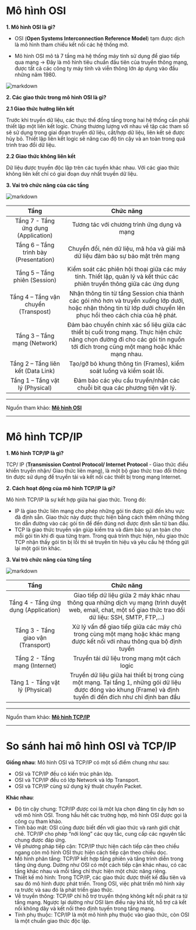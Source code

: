 # Mô hình OSI

**1. Mô hình OSI là gì?** 

- OSI (**Open Systems Interconnection Reference Model**) tạm được dịch là mô hình tham chiếu kết nối các hệ thống mở.

- Mô hình OSI mô tả 7 tầng mà hệ thống máy tính sử dụng để giao tiếp qua mạng → Đây là mô hình tiêu chuẩn đầu tiên của truyền thông mạng, được tất cả các công ty máy tính và viễn thông lớn áp dụng vào đầu những năm 1980.

![markdown](https://vietnix.vn/wp-content/uploads/2022/03/mo-hinh-osi-la-gi-1.webp)

**2. Các giao thức trong mô hình OSI là gì?** 

**2.1 Giao thức hướng liên kết** 

Trước khi truyền dữ liệu, các thực thể đồng tầng trong hai hệ thống cần phải thiết lập một liên kết logic. Chúng thương lượng với nhau về tập các tham số sẽ sử dụng trong giai đoạn truyền dữ liệu, cắt/hợp dữ liệu, liên kết sẽ được hủy bỏ. Thiết lập liên kết logic sẽ nâng cao độ tin cậy và an toàn trong quá trình trao đổi dữ liệu.

**2.2 Giao thức không liên kết** 

Dữ liệu được truyền độc lập trên các tuyến khác nhau. Với các giao thức không liên kết chỉ có giai đoạn duy nhất truyền dữ liệu.

**3. Vai trò chức năng của các tầng** 

![markdown](https://kb.pavietnam.vn/wp-content/uploads/2021/12/osi.gif)

| Tầng | Chức năng |
|:--------:|:-------------------------:|
| Tầng 7 - Tầng ứng dụng (Application) | Tương tác với chương trình ứng dụng và mạng|
|Tầng 6 – Tầng trình bày (Presentation)	|Chuyển đổi, nén dữ liệu, mã hóa và giải mã dữ liệu đảm bảo sự bảo mật trên mạng |
|Tầng 5 – Tầng phiên (Session)	|Kiểm soát các phiên hội thoại giữa các máy tính. Thiết lập, quản lý và kết thúc các phiên truyền thông giữa các ứng dụng |
|Tầng 4 – Tầng vận chuyển (Transpost)	| Nhận thông tin từ tầng Session chia thành các gói nhỏ hơn và truyền xuống lớp dưới, hoặc nhận thông tin từ lớp dưới chuyển lên phục hồi theo cách chia của hệ phát.	|
|Tầng 3 – Tầng mạng (Network)	| Đảm bảo chuyển chính xác số liệu giữa các thiết bị cuối trong mạng. Thực hiện chức năng chọn đường đi cho các gói tin nguồn tới đích trong cũng một mạng hoặc khác mạng nhau.	|
|Tầng 2 – Tầng liên kết (Data Link)	| Tạo/gỡ bỏ khung thông tin (Frames), kiểm soát luồng và kiểm soát lỗi.	|
|Tầng 1 – Tầng vật lý (Physical)	|Đảm bảo các yêu cầu truyền/nhận các chuỗi bit qua các phương tiện vật lý.	|

***
Nguồn tham khảo: [**Mô hình OSI**](https://vietnix.vn/mo-hinh-osi-la-gi/)

***

# Mô hình TCP/IP 

**1. Mô hình TCP/IP là gì?** 

TCP/ IP (**Transmission Control Protocol/ Internet Protocol** - Giao thức điều khiển truyền nhận/ Giao thức liên mạng), là một bộ giao thức trao đổi thông tin được sử dụng để truyền tải và kết nối các thiết bị trong mạng Internet. 

**2. Cách hoạt động của mô hình TCP/IP là gì?**


Mô hình TCP/IP là sự kết hợp giữa hai giao thức. 
Trong đó:
- IP là giao thức liên mạng cho phép những gói tin được gửi đến khu vực đã định sẵn. Giao thức này được thực hiện bằng cách thêm những thông tin dẫn đường vào các gói tin để đến đúng nơi được định sẵn từ ban đầu. 
- TCP là giao thức truyền vận giúp kiểm tra và đảm bảo sự an toàn cho mỗi gói tin khi đi qua từng trạm. Trong quá trình thực hiện, nếu giao thức TCP nhận thấy gói tin bị lỗi thì sẽ truyền tín hiệu và yêu cầu hệ thống gửi lại một gói tin khác.

**3. Vai trò chức năng của từng tầng**

![markdown](https://datech.vn/uploads/seo-traffic-gob/tcp-ip-la-gi-3.jpg)

| Tầng | Chức năng |
|:----:|:------:|
| Tầng 4 - Tầng ứng dụng (Application)|Giao tiếp dữ liệu giữa 2 máy khác nhau thông qua những dịch vụ mạng (trình duyệt web, email, chat, một số giao thức trao đổi dữ liệu: SSH, SMTP, FTP,...)|
|Tầng 3 - Tầng giao vận (Transport) | Xử lý vấn đề giao tiếp giữa các máy chủ trong cùng một mạng hoặc khác mạng được kết nối với nhau thông qua bộ định tuyến|
|Tầng 2 - Tầng mạng (Internet) | Truyền tải dữ liệu trong mạng một cách logic|
|Tâng 1 - Tầng vật lý (Physical) |  Truyền dữ liệu giữa hai thiết bị trong cùng một mạng. Tại tầng 1, những gói dữ liệu được đóng vào khung (Frame) và định tuyến đi đến đích như chỉ định ban đầu| 
***
Nguồn tham khảo: [**Mô hình TCP/IP**](https://datech.vn/mo-hinh-tcp-ip-la-gi-chuc-nang-cua-cac-tang-trong-mo-hinh)
***

# So sánh hai mô hình OSI và TCP/IP 


**Giống nhau**: Mô hình OSI và TCP/IP có một số điểm chung như sau:

- OSI và TCP/IP đều có kiến trúc phân lớp.
- OSI và TCP/IP đều có lớp Network và lớp Transport.
- OSI và TCP/IP cùng sử dụng kỹ thuật chuyển Packet.

**Khác nhau**: 
- Độ tin cậy chung: TCP/IP được coi là một lựa chọn đáng tin cậy hơn so với mô hình OSI. Trong hầu hết các trường hợp, mô hình OSI được gọi là công cụ tham khảo.
- Tính bảo mật: OSI cũng được biết đến với giao thức và ranh giới chặt chẽ. TCP/IP cho phép “nới lỏng” các quy tắc, cung cấp các nguyên tắc chung được đáp ứng.
- Về phương pháp tiếp cận: TCP/IP thực hiện cách tiếp cận theo chiều ngang còn mô hình OSI thực hiện cách tiếp cận theo chiều dọc.
- Mô hình phân tầng: TCP/IP kết hợp tầng phiên và tầng trình diễn trong tầng ứng dụng. Dường như OSI có một cách tiếp cận khác nhau, có các tầng khác nhau và mỗi tầng chỉ thực hiện một chức năng riêng.
- Thiết kế mô hình: Trong TCP/IP, các giao thức được thiết kế đầu tiên và sau đó mô hình được phát triển. Trong OSI, việc phát triển mô hình xảy ra trước và sau đó là phát triển giao thức.
- Về truyền thông: TCP/IP chỉ hỗ trợ truyền thông không kết nối phát ra từ tầng mạng. Ngược lại dường như OSI làm điều này khá tốt, hỗ trợ cả kết nối không dây và kết nối theo định tuyến trong tầng mạng.
- Tính phụ thuộc: TCP/IP là một mô hình phụ thuộc vào giao thức, còn OSI là một chuẩn giao thức độc lập.